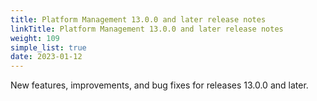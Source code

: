 ```yaml
---
title: Platform Management 13.0.0 and later release notes
linkTitle: Platform Management 13.0.0 and later release notes
weight: 109
simple_list: true
date: 2023-01-12
---
```

New features, improvements, and bug fixes for releases 13.0.0 and later.